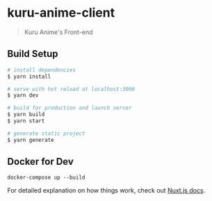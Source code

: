 # kuru-anime-client

> Kuru Anime&#39;s Front-end

## Build Setup

``` bash
# install dependencies
$ yarn install

# serve with hot reload at localhost:3000
$ yarn dev

# build for production and launch server
$ yarn build
$ yarn start

# generate static project
$ yarn generate
```

## Docker for Dev

```
docker-compose up --build
```

For detailed explanation on how things work, check out [Nuxt.js docs](https://nuxtjs.org).
